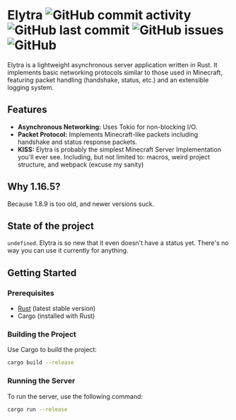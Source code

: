 ﻿# Elytra ![GitHub commit activity](https://img.shields.io/github/commit-activity/w/MatinDevsHere/Elytra?style=flat-square) ![GitHub last commit](https://img.shields.io/github/last-commit/MatinDevsHere/Elytra?style=flat-square) ![GitHub issues](https://img.shields.io/github/issues/MatinDevsHere/Elytra?style=flat-square) ![GitHub](https://img.shields.io/github/license/MatinDevsHere/Elytra?style=flat-square)

Elytra is a lightweight asynchronous server application written in Rust. It implements basic networking protocols
similar to those used in Minecraft, featuring packet handling (handshake, status, etc.) and an extensible logging
system.

## Features

- **Asynchronous Networking:** Uses Tokio for non-blocking I/O.
- **Packet Protocol:** Implements Minecraft-like packets including handshake and status response packets.
- **KISS:** Elytra is probably the simplest Minecraft Server Implementation you'll ever see. Including, but not limited
  to: macros, weird project structure, and webpack (excuse my sanity)

## Why 1.16.5?
Because 1.8.9 is too old, and newer versions suck.

## State of the project

`undefined`. Elytra is so new that it even doesn't have a status yet. There's no way you can use it currently for
anything.

## Getting Started

### Prerequisites

- [Rust](https://www.rust-lang.org/) (latest stable version)
- Cargo (installed with Rust)

### Building the Project

Use Cargo to build the project:

```bash
cargo build --release
```

### Running the Server

To run the server, use the following command:

```bash
cargo run --release
```
